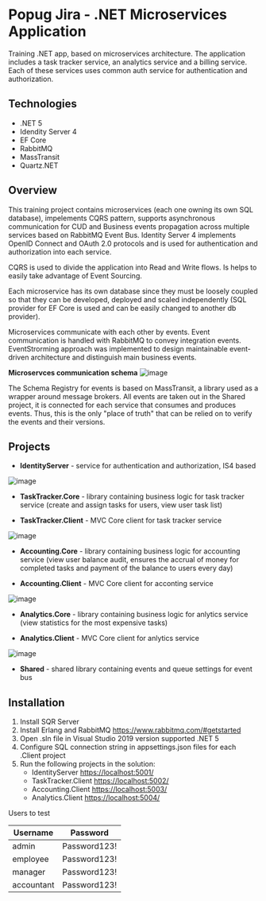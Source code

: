 # Popug Jira - .NET Microservices Application

Training .NET app, based on microservices architecture. The application includes a task tracker service, an analytics service and a billing service. Each of these services uses common auth service for authentication and authorization.

## Technologies

* .NET 5
* Idendity Server 4
* EF Core
* RabbitMQ
* MassTransit
* Quartz.NET

## Overview

This training project contains microservices (each one owning its own SQL database), impelements CQRS pattern, supports asynchronous communication for CUD and Business events propagation across multiple services based on RabbitMQ Event Bus. Identity Server 4 implements OpenID Connect and OAuth 2.0 protocols and is used for authentication and authorization into each service. 

CQRS is used to divide the application into Read and Write flows. Is helps to easily take advantage of Event Sourcing.

Each microservice has its own database since they must be loosely coupled so that they can be developed, deployed and scaled independently (SQL provider for EF Core is used and can be easily changed to another db provider). 

Microservices communicate with each other by events. Event communication is handled with RabbitMQ to convey integration events. EventStrorming approach was implemented to design maintainable event-driven architecture and distinguish main business events. 

**Microservces communication schema**
![image](https://user-images.githubusercontent.com/11731408/113512591-935ade80-958f-11eb-998f-98d3a0aa2cbf.png)

The Schema Registry for events is based on MassTransit, a library used as a wrapper around message brokers.
All events are taken out in the Shared project, it is connected for each service that consumes and produces events. Thus, this is the only "place of truth" that can be relied on to verify the events and their versions.

## Projects

* **IdentityServer** - service for authentication and authorization, IS4 based

![image](https://user-images.githubusercontent.com/11731408/113515497-10418480-959f-11eb-851c-ddf24f03d498.png)

* **TaskTracker.Core** - library containing business logic for task tracker service (create and assign tasks for users, view user task list)

* **TaskTracker.Client** - MVC Core client for task tracker service

![image](https://user-images.githubusercontent.com/11731408/113515606-b097a900-959f-11eb-9ffe-e6245100ce93.png)

* **Accounting.Core** - library containing business logic for accounting service (view user balance audit, ensures the accrual of money for completed tasks and payment of the balance to users every day)

* **Accounting.Client** - MVC Core client for acconting service

![image](https://user-images.githubusercontent.com/11731408/113515749-9611ff80-95a0-11eb-9982-ec494c5a88cb.png)

* **Analytics.Core** - library containing business logic for anlytics service (view statistics for the most expensive tasks)

* **Analytics.Client** - MVC Core client for anlytics service

![image](https://user-images.githubusercontent.com/11731408/113515837-0c166680-95a1-11eb-8882-117b9599a85f.png)

* **Shared** - shared library containing events and queue settings for event bus

## Installation

1. Install SQR Server 
2. Install Erlang and RabbitMQ <https://www.rabbitmq.com/#getstarted>
3. Open .sln file in Visual Studio 2019 version supported .NET 5
4. Configure SQL connection string in appsettings.json files for each .Client project 
5. Run the following projects in the solution:
    - IdentityServer <https://localhost:5001/>
    - TaskTracker.Client <https://localhost:5002/>
    - Accounting.Client <https://localhost:5003/>
    - Analytics.Client <https://localhost:5004/>

Users to test

| Username | Password |
| -------- | -------- |
| admin   | Password123!     |
| employee    | Password123!    |
| manager    | Password123!    |
| accountant    | Password123!    |
